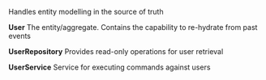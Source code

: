 ﻿Handles entity modelling in the source of truth

**User**
The entity/aggregate. Contains the capability to re-hydrate from past events

**UserRepository**
Provides read-only operations for user retrieval

**UserService**
Service for executing commands against users